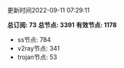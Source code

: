 更新时间2022-09-11 07:29:11

**总订阅: 73**
**总节点: 3391**
**有效节点: 1178**
- ss节点: 784
- v2ray节点: 341
- trojan节点: 53
